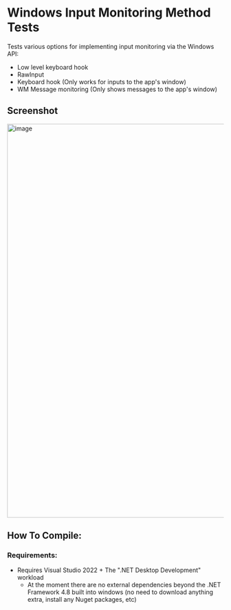 # Windows Input Monitoring Method Tests

Tests various options for implementing input monitoring via the Windows API:
- Low level keyboard hook
 - RawInput
 - Keyboard hook (Only works for inputs to the app's window)
 - WM Message monitoring (Only shows messages to the app's window)

## Screenshot

<img width="913" alt="image" src="https://github.com/user-attachments/assets/d654b0c8-5143-42a9-b08e-41646d8be4ff" />

## How To Compile:

### Requirements:
 - Requires Visual Studio 2022 + The ".NET Desktop Development" workload
   - At the moment there are no external dependencies beyond the .NET Framework 4.8 built into windows (no need to download anything extra, install any Nuget packages, etc)
